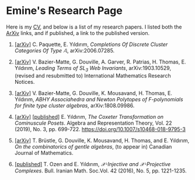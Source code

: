 # Emine's Research Page

Here is my [CV](Documents/CV-Emine-Yildirim.pdf), and below is a list of my research papers. I listed both the [ArXiv](https://arxiv.org/search/advanced?advanced=&terms-0-operator=AND&terms-0-term=Y%C4%B1ld%C4%B1r%C4%B1m%2C+Emine&terms-0-field=author&classification-mathematics=y&classification-physics_archives=all&classification-include_cross_list=include&date-filter_by=all_dates&date-year=&date-from_date=&date-to_date=&date-date_type=submitted_date&abstracts=show&size=50&order=-announced_date_first) links, 
and if published, a link to the published version.

1. [[arXiv]](https://arxiv.org/abs/2006.07285)  C. Paquette, E. Yıldırım, *Completions Of Discrete Cluster Categories Of Type $\mathbb{A}$*, arXiv:2006.07285.

2. [[arXiv]](https://arxiv.org/abs/1903.10529) V. Bazier-Matte, G. Douville, A. Garver, R. Patrias, H. Thomas, E. Yıldırım, *Leading Terms of $SL_3$ Web Invariants*, arXiv:1903.10529, (revised and resubmitted to) International Mathematics Research Notices. 

3. [[arXiv]](https://arxiv.org/abs/1808.09986)  V. Bazier-Matte, G. Douville, K. Mousavand, H. Thomas, E. Yıldırım, *ABHY Associahedra and Newton Polytopes of $F$-polynomials for finite type cluster algebras*, arXiv:1808.09986.

4. [[arXiv]](https://arxiv.org/abs/1710.10632) [[published]](https://link.springer.com/article/10.1007/s10468-018-9795-3)  E. Yıldırım, *The Coxeter Transformation on Cominuscule Posets*. Algebra and Representation Theory, Vol. 22 (2019), No. 3, pp. 699-722. https://doi.org/10.1007/s10468-018-9795-3

5. [[arXiv]](https://arxiv.org/abs/1707.07665)  T. Brüstle, G. Douville, K. Mousavand, H. Thomas, and E. Yıldırım,  *On the combinatorics of gentle algebras*, (to appear in) Canadian Journal of Mathematics.

6. [[published]](http://bims.iranjournals.ir/article_876.html) T. Ozen and E. Yıldırım, *$\mathcal{X}$-Injective and $\mathcal{X}$-Projective Complexes*. Bull. Iranian Math. Soc.Vol. 42 (2016), No. 5, pp. 1221-1235.
